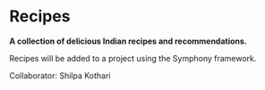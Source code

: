 Recipes
======
**A collection of delicious Indian recipes and recommendations.**

Recipes will be added to a project using the Symphony framework. 

Collaborator: Shilpa Kothari
